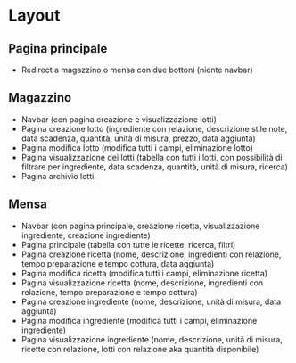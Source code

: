 # Layout

## Pagina principale

* Redirect a magazzino o mensa con due bottoni (niente navbar)

## Magazzino

* Navbar (con pagina creazione e visualizzazione lotti)
* Pagina creazione lotto (ingrediente con relazione, descrizione stile note, data scadenza, quantità, unità di misura, prezzo, data aggiunta)
* Pagina modifica lotto (modifica tutti i campi, eliminazione lotto)
* Pagina visualizzazione dei lotti (tabella con tutti i lotti, con possibilità di filtrare per ingrediente, data scadenza, quantità, unità di misura, ricerca)
* Pagina archivio lotti

## Mensa

* Navbar (con pagina principale, creazione ricetta, visualizzazione ingrediente, creazione ingrediente)
* Pagina principale (tabella con tutte le ricette, ricerca, filtri)
* Pagina creazione ricetta (nome, descrizione, ingredienti con relazione, tempo preparazione e tempo cottura, data aggiunta)
* Pagina modifica ricetta (modifica tutti i campi, eliminazione ricetta)
* Pagina visualizzazione ricetta (nome, descrizione, ingredienti con relazione, tempo preparazione e tempo cottura)
* Pagina creazione ingrediente (nome, descrizione, unità di misura, data aggiunta)
* Pagina modifica ingrediente (modifica tutti i campi, eliminazione ingrediente)
* Pagina visualizzazione ingrediente (nome, descrizione, unità di misura, ricette con relazione, lotti con relazione aka quantità disponibile)